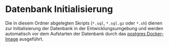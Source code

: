 # Datenbank Initialisierung

Die in diesem Ordner abgelegten Skripts (`*.sql`, `*.sql.gz` oder `*.sh`) dienen zur Initialisierung der Datenbank in der Entwicklungsumgebung und werden automatisch vor dem Aufstarten der Datenbank durch das [postgres Docker-Image](https://hub.docker.com/_/postgres) ausgeführt.
